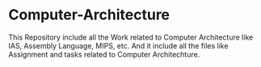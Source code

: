 # Computer-Architecture
This Repository include all the Work related to Computer Architecture like IAS, Assembly Language, MIPS, etc. And it include all the files like Assignment and tasks related to Computer Architechture.
